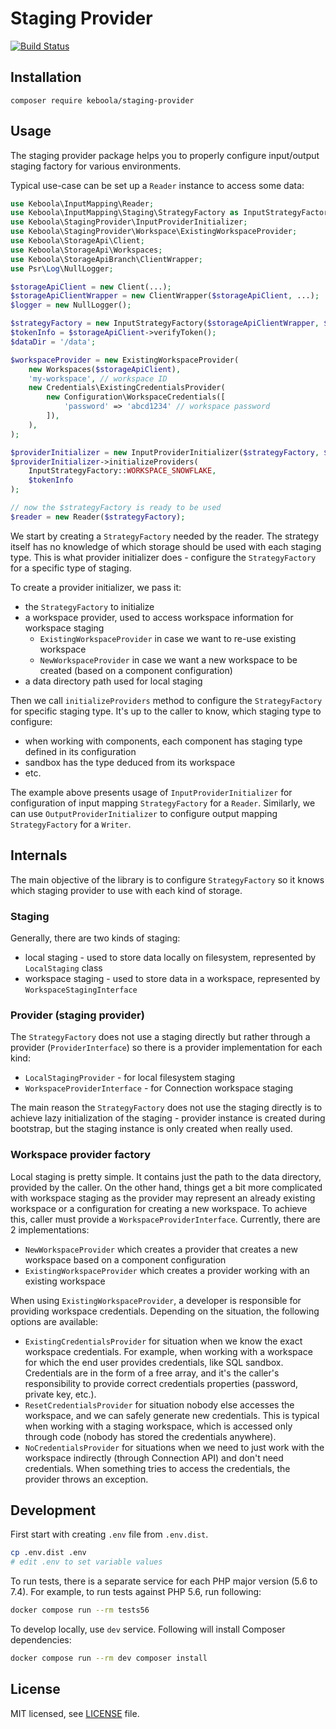 # Staging Provider

[![Build Status](https://dev.azure.com/keboola-dev/wokspace-provider/_apis/build/status/keboola.staging-provider?branchName=main)](https://dev.azure.com/keboola-dev/wokspace-provider/_build/latest?definitionId=69&branchName=main)

## Installation

`composer require keboola/staging-provider`

## Usage

The staging provider package helps you to properly configure input/output staging factory for various environments.

Typical use-case can be set up a `Reader` instance to access some data:

```php
use Keboola\InputMapping\Reader;
use Keboola\InputMapping\Staging\StrategyFactory as InputStrategyFactory;
use Keboola\StagingProvider\InputProviderInitializer;
use Keboola\StagingProvider\Workspace\ExistingWorkspaceProvider;
use Keboola\StorageApi\Client;
use Keboola\StorageApi\Workspaces;
use Keboola\StorageApiBranch\ClientWrapper;
use Psr\Log\NullLogger;

$storageApiClient = new Client(...);
$storageApiClientWrapper = new ClientWrapper($storageApiClient, ...);
$logger = new NullLogger();

$strategyFactory = new InputStrategyFactory($storageApiClientWrapper, $logger, 'json');
$tokenInfo = $storageApiClient->verifyToken();
$dataDir = '/data';

$workspaceProvider = new ExistingWorkspaceProvider(
    new Workspaces($storageApiClient),
    'my-workspace', // workspace ID
    new Credentials\ExistingCredentialsProvider(
        new Configuration\WorkspaceCredentials([
            'password' => 'abcd1234' // workspace password
        ]),
    ),
);

$providerInitializer = new InputProviderInitializer($strategyFactory, $workspaceProvider, $dataDir);
$providerInitializer->initializeProviders(
    InputStrategyFactory::WORKSPACE_SNOWFLAKE,
    $tokenInfo
);

// now the $strategyFactory is ready to be used
$reader = new Reader($strategyFactory);
```

We start by creating a `StrategyFactory` needed by the reader. The strategy itself has no knowledge of which storage
should be used with each staging type. This is what provider initializer does - configure the `StrategyFactory` for
a specific type of staging.

To create a provider initializer, we pass it:
* the `StrategyFactory` to initialize
* a workspace provider, used to access workspace information for workspace staging
  * `ExistingWorkspaceProvider` in case we want to re-use existing workspace
  * `NewWorkspaceProvider` in case we want a new workspace to be created (based on a component configuration)
* a data directory path used for local staging

Then we call `initializeProviders` method to configure the `StrategyFactory` for specific staging type.  It's up to the
caller to know, which staging type to configure:
* when working with components, each component has staging type defined in its configuration
* sandbox has the type deduced from its workspace
* etc.

The example above presents usage of `InputProviderInitializer` for configuration of input mapping `StrategyFactory` for
a `Reader`. Similarly, we can use `OutputProviderInitializer` to configure output mapping `StrategyFactory` for a `Writer`. 

## Internals
The main objective of the library is to configure `StrategyFactory` so it knows which staging provider to
use with each kind of storage.

### Staging
Generally, there are two kinds of staging:
* local staging - used to store data locally on filesystem, represented by `LocalStaging` class
* workspace staging - used to store data in a workspace, represented by `WorkspaceStagingInterface`

### Provider (staging provider)
The `StrategyFactory` does not use a staging directly but rather through a provider (`ProviderInterface`) so there is
a provider implementation for each kind:
* `LocalStagingProvider` - for local filesystem staging
* `WorkspaceProviderInterface` - for Connection workspace staging
  
The main reason the `StrategyFactory` does not use the staging directly is to achieve lazy initialization of the staging -
provider instance is created during bootstrap, but the staging instance is only created when really used.

### Workspace provider factory
Local staging is pretty simple. It contains just the path to the data directory, provided by the caller. On the other hand,
things get a bit more complicated with workspace staging as the provider may represent an already existing workspace or
a configuration for creating a new workspace. To achieve this, caller must provide a `WorkspaceProviderInterface`.
Currently, there are 2 implementations:
* `NewWorkspaceProvider` which creates a provider that creates a new workspace based on a component configuration
* `ExistingWorkspaceProvider` which creates a provider working with an existing workspace

When using `ExistingWorkspaceProvider`, a developer is responsible for providing workspace credentials. Depending on the
situation, the following options are available:
* `ExistingCredentialsProvider` for situation when we know the exact workspace credentials. For example, when working with
  a workspace for which the end user provides credentials, like SQL sandbox. Credentials are in the form of a free array,
  and it's the caller's responsibility to provide correct credentials properties (password, private key, etc.).
* `ResetCredentialsProvider` for situation nobody else accesses the workspace, and we can safely generate new credentials.
  This is typical when working with a staging workspace, which is accessed only through code (nobody has stored the credentials
  anywhere).
* `NoCredentialsProvider` for situations when we need to just work with the workspace indirectly (through Connection API)
  and don't need credentials. When something tries to access the credentials, the provider throws an exception.
  
## Development
First start with creating `.env` file from `.env.dist`.
```bash
cp .env.dist .env
# edit .env to set variable values
```

To run tests, there is a separate service for each PHP major version (5.6 to 7.4).
For example, to run tests against PHP 5.6, run following:
```bash
docker compose run --rm tests56
```

To develop locally, use `dev` service. Following will install Composer dependencies:
```bash
docker compose run --rm dev composer install
```

## License

MIT licensed, see [LICENSE](./LICENSE) file.
